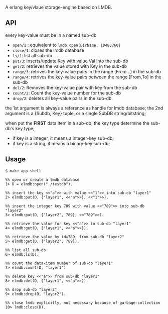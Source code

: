 A erlang key/vlaue storage-engine based on LMDB.

API
---

every key-value must be in a named sub-db

* `open/1` : equivalent to `lmdb:open(DirName, 10485760)`
* `close/1`: closes the lmdb database
* `ls/1`: list all sub-db
* `put/3`: inserts/update Key with value Val into the sub-db
* `get/2`: retrieves the value stored with Key in the sub-db
* `range/3`: retrives the key-value pairs in the range [From...) in the sub-db
* `range/4`: retrives the key-value pairs between the range [From,To] in the sub-db
* `del/2`: Removes the key-value pair with key from the sub-db
* `count/2`: Count the key-value number for the sub-db
* `drop/2`: deletes all key-value pairs in the sub-db.

the 1st argument is always a reference as handle for lmdb database;
the 2nd argument is a {Subdb, Key} tuple, or a single SubDB string/bitstring;

when put the **FIRST** data item in a sub-db, the key type determine the sub-db's key type;

- if key is a integer, it means a integer-key sub-db;
- if key is a string, it means a binary-key sub-db;

Usage
-----

```
$ make app shell

%% open or create a lmdb database
1> D = elmdb:open("./testdb").

%% insert the key <<"a">> with value <<"1">> into sub-db "layer1"
2> elmdb:put(D, {"layer1", <<"a">>}, <<"1">>).

%% insert the integer key 789 with value <<"789">> into sub-db "layer2"
3> elmdb:put(D, {"layer2", 789}, <<"789">>).

%% retrieve the value for key <<"a">> in sub-db "layer1"
4> elmdb:get(D, {"layer1", <<"a">>}).

%% retrieve the value by id=789, from sub-db "layer2"
5> elmdb:get(D, {"layer2", 789}).

%% list all sub-db
6> elmdb:ls(D).

%% count the data-item number of sub-db "layer1"
7> elmdb:count(D, "layer1")

%% delete key <<"a">> from sub-db "layer1"
8> elmdb:del(D, {"layer1", <<"a">>}).

%% drop sub-db "layer2"
9> elmdb:drop(D, "layer2").

%% close lmdb explicitly, not necessary because of garbage-collection
10> lmdb:close(D).
```
